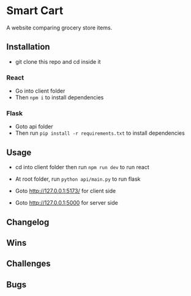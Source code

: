 # Smart Cart

A website comparing grocery store items.

## Installation
- git clone this repo and cd inside it

### React 
- Go into client folder
- Then ```npm i``` to install dependencies

### Flask
- Goto api folder
- Then run ```pip install -r requirements.txt``` to install dependencies

## Usage
- cd into client folder then run ```npm run dev``` to run react
- At root folder, run ```python api/main.py``` to run flask

- Goto http://127.0.0.1:5173/ for client side
- Goto http://127.0.0.1:5000 for server side

## Changelog

## Wins

## Challenges

## Bugs
